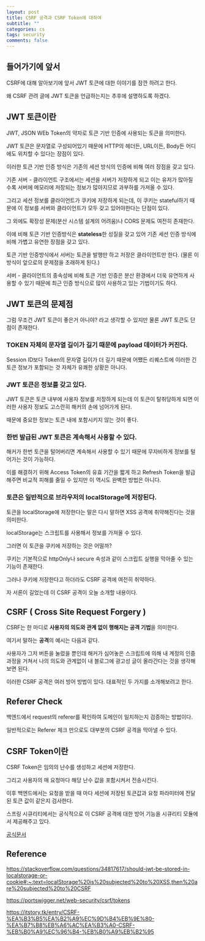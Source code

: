 ```yaml
---
layout: post
title: CSRF 공격과 CSRF Token에 대하여
subtitle: ""
categories: cs
tags: security
comments: false
---
```


## 들어가기에 앞서

CSRF에 대해 알아보기에 앞서 JWT 토큰에 대한 이야기를 잠깐 하려고 한다.

왜 CSRF 관려 글에 JWT 토큰을 언급하는지는 추후에 설명하도록 하겠다.

## JWT 토큰이란

JWT, JSON WEb Token의 약자로 토큰 기반 인증에 사용되는 토큰을 의미한다.

JWT 토큰은 문자열로 구성되어있기 때문에 HTTP의 헤더든, URL이든, Body든 어디에도 위치할 수 있다는 장점이 있다.

이러한 토큰 기반 인증 방식은 기존의 세션 방식의 인증에 비해 여러 장점을 갖고 있다.

기존 서버 - 클라이언트 구조에서는 세션을 서버가 저장하게 되고 이는 유저가 많아질 수록 서버에 메모리에 저장되는 정보가 많아지므로 과부하를 가져올 수 있다.

그리고 세션 정보를 클라이언트가 쿠키에 저장하게 되는데, 이 쿠키는 stateful하기 때문에 이 정보를 서버와 클라이언트가 모두 갖고 있어야한다는 단점이 있다.

그 외에도 확장성 문제(분산 시스템 설계의 어려움)나 CORS 문제도 여전히 존재한다.

이에 비해 토큰 기반 인증방식은 **stateless**한 성질을 갖고 있어 기존 세션 인증 방식에 비해 가볍고 유연한 장점을 갖고 있다.

토큰 기반 인증방식에서 서버는 토큰을 발행만 하고 저장은 클라이언트만 한다. (물론 이 방식이 앞으로의 문제점을 초래하게 된다.)

서버 - 클라이언트의 종속성에 비해 토큰 기반 인증은 분산 환경에서 더욱 유연하게 사용할 수 있기 때문에 최근 인증 방식으로 많이 사용하고 있는 기법이기도 하다.

## JWT 토큰의 문제점

그럼 무조건 JWT 토큰이 좋은거 아니야? 라고 생각할 수 있지만 물론 JWT 토큰도 단점이 존재한다.

### TOKEN 자체의 문자열 길이가 길기 때문에 payload 데이터가 커진다.

Session ID보다 Token의 문자열 길이가 더 길기 때문에 어쨌든 리퀘스트에 이러한 긴 토큰 정보가 포함되는 것 자체가 유쾌한 상황은 아니다.

### JWT 토큰은 정보를 갖고 있다.

JWT 토큰은 토큰 내부에 사용자 정보를 저장하게 되는데 이 토큰이 탈취당하게 되면 이러한 사용자 정보도 고스란히 해커의 손에 넘어가게 된다.

때문에 중요한 정보는 토큰 내에 포함시키지 않는 것이 좋다.

### 한번 발급된 JWT 토큰은 계속해서 사용할 수 있다.

해커가 한번 토큰을 털어버리면 계속해서 사용할 수 있기 때문에 무자비하게 정보를 털어가는 것이 가능하다.

이를 해결하기 위해 Access Token의 유효 기간을 짧게 하고 Refresh Token을 발급해주면 비교적 피해를 줄일 수 있지만 이 역시도 완벽한 방법은 아니다.

### 토큰은 일반적으로 브라우저의 localStorage에 저장된다.

토큰을 localStorage에 저장한다는 말은 다시 말하면 XSS 공격에 취약해진다는 것을 의미한다.

localStorage는 스크립트를 사용해서 정보를 가져올 수 있다.

그러면 이 토큰을 쿠키에 저장하는 것은 어떨까?

쿠키는 기본적으로 httpOnly나 secure 속성과 같이 스크립트 실행을 막아줄 수 있는 기능이 존재한다.

그러나 쿠키에 저장한다고 하더라도 CSRF 공격에 여전히 취약하다.

자 서론이 길었는데 이 CSRF 공격이 오늘 소개할 내용이다.

## CSRF ( Cross Site Request Forgery )

CSRF는 한 마디로 **사용자의 의도와 관계 없이 행해지는 공격 기법**을 의미한다.

여기서 말하는 **공격**의 예시는 다음과 같다.

사용자가 그저 버튼을 눌렀을 뿐인데 해커가 심어놓은 스크립트에 의해 내 계정의 인증과정을 거쳐서 나의 의도와 관계없이 내 블로그에 광고성 글이 올라간다는 것을 생각해보면 된다.

이러한 CSRF 공격은 여러 방어 방법이 있다. 대표적인 두 가지를 소개해보려고 한다.

## Referer Check

백엔드에서 request의 referer를 확인하여 도메인이 일치하는지 검증하는 방법이다.

일반적으로는 Referer 체크 만으로도 대부분의 CSRF 공격을 막아낼 수 있다.

## CSRF Token이란

CSRF Token은 임의의 난수를 생성하고 세션에 저장한다.

그리고 사용자의 매 요청마다 해당 난수 값을 포함시켜서 전송시킨다.

이후 백엔드에서는 요청을 받을 때 마다 세션에 저장된 토큰값과 요청 파라미터에 전달된 토큰 값이 같은지 검사한다.

스프링 시큐리티에서는 공식적으로 이 CSRF 공격에 대한 방어 기능을 시큐리티 모듈에서 제공해주고 있다.

[공식문서](https://docs.spring.io/spring-security/site/docs/3.2.0.CI-SNAPSHOT/reference/html/csrf.html)

## Reference

https://stackoverflow.com/questions/34817617/should-jwt-be-stored-in-localstorage-or-cookie#:~:text=localStorage%20is%20subjected%20to%20XSS,then%20are%20subjected%20to%20CSRF

https://portswigger.net/web-security/csrf/tokens

https://itstory.tk/entry/CSRF-%EA%B3%B5%EA%B2%A9%EC%9D%B4%EB%9E%80-%EA%B7%B8%EB%A6%AC%EA%B3%A0-CSRF-%EB%B0%A9%EC%96%B4-%EB%B0%A9%EB%B2%95